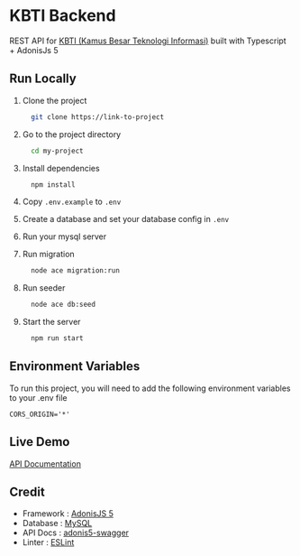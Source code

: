 # KBTI Backend
REST API for <a href="https://github.com/CPSG-31/kbti-frontend">KBTI  (Kamus Besar Teknologi Informasi)</a> built with Typescript + AdonisJs 5


## Run Locally

1. Clone the project
    ```bash
      git clone https://link-to-project
    ```

2. Go to the project directory
    ```bash
      cd my-project
    ```

3. Install dependencies
    ```bash
      npm install
    ```

4. Copy `.env.example` to `.env`
   
5. Create a database and set your database config in `.env`
   
6. Run your mysql server

7. Run migration
    ```bash
      node ace migration:run
    ```

8. Run seeder
    ```bash
      node ace db:seed
    ```

9.  Start the server
    ```bash
      npm run start
    ```



## Environment Variables

To run this project, you will need to add the following environment variables to your .env file

`CORS_ORIGIN='*'`



## Live Demo

[API Documentation](https://kbti-api.herokuapp.com)

## Credit
- Framework : [AdonisJS 5](https://adonisjs.com/) 
- Database	: [MySQL](https://www.mysql.com/)
- API Docs	: [adonis5-swagger](https://github.com/reg2005/adonis5-swagger )
- Linter	  : [ESLint](https://eslint.org/)
